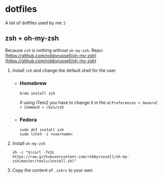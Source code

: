 # dotfiles
A list of dotfiles used by me :)

## zsh + oh-my-zsh
Because `zsh` is nothing without `oh-my-zsh`.
Repo: [https://github.com/robbyrussell/oh-my-zsh](https://github.com/robbyrussell/oh-my-zsh)

1. Install `zsh` and change the default shell for the user

   * ### Homebrew
     ```
     brew install zsh
     ```
     if using iTem2 you have to change it in the ui `Preferences > General > Command > /bin/zsh`

   * ### Fedora

     ```
     sudo dnf install zsh
     sudo lchsh -i <username>
     ```

2. Install `oh-my-zsh`

    ```
    sh -c "$(curl -fsSL https://raw.githubusercontent.com/robbyrussell/oh-my-zsh/master/tools/install.sh)"
    ```

3. Copy the content of `.zshrc` to your own

